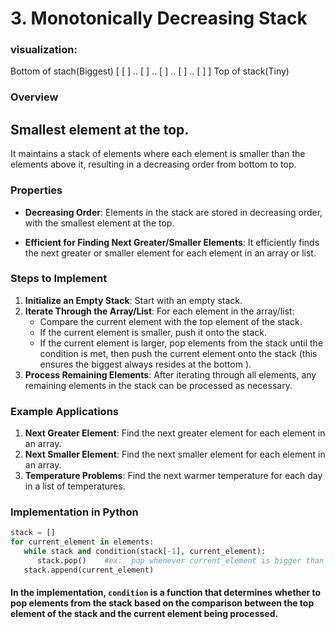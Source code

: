 # 3. **Monotonically Decreasing Stack**

### visualization:

Bottom of stach(Biggest) [ [ ] .. [ ] .. [ ] .. [ ] .. [ ] ] Top of stack(Tiny)

### Overview

<h2>Smallest element at the top.</h2>

It maintains a stack of elements where each element is smaller than the elements above it, resulting in a decreasing order from bottom to top.

### Properties

- **Decreasing Order**: Elements in the stack are stored in decreasing order, with the smallest element at the top.

- **Efficient for Finding Next Greater/Smaller Elements**: It efficiently finds the next greater or smaller element for each element in an array or list.

### Steps to Implement

1.  **Initialize an Empty Stack**: Start with an empty stack.
2.  **Iterate Through the Array/List**: For each element in the array/list:
    - Compare the current element with the top element of the stack.
    - If the current element is smaller, push it onto the stack.
    - If the current element is larger, pop elements from the stack until the condition is met, then push the current element onto the stack
      (this ensures the biggest always resides at the bottom ).
3.  **Process Remaining Elements**: After iterating through all elements, any remaining elements in the stack can be processed as necessary.

### Example Applications

1.  **Next Greater Element**: Find the next greater element for each element in an array.
2.  **Next Smaller Element**: Find the next smaller element for each element in an array.
3.  **Temperature Problems**: Find the next warmer temperature for each day in a list of temperatures.

### Implementation in Python

```python
stack = []
for current_element in elements:
   while stack and condition(stack[-1], current_element):
      stack.pop()    #ex:  pop whenever current_element is bigger than top of the stack
   stack.append(current_element)
```

#### In the implementation, `condition` is a function that determines whether to pop elements from the stack based on the comparison between the top element of the stack and the current element being processed.
